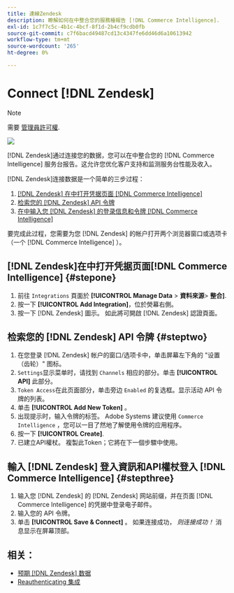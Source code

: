 ```yaml
---
title: 連線Zendesk
description: 瞭解如何在中整合您的服務檯報告 [!DNL Commerce Intelligence].
exl-id: 1c7f7c5c-4b1c-4bcf-8f1d-2b4cf9cdb0fb
source-git-commit: c7f6bacd49487cd13c4347fe6dd46d6a10613942
workflow-type: tm+mt
source-wordcount: '265'
ht-degree: 0%

---
```


# Connect [!DNL Zendesk]

>[!NOTE]
>
>需要 [管理員許可權](../../../administrator/user-management/user-management.md).

![](../../../assets/Zendesk_logo.png)

[!DNL Zendesk]通过连接您的数据，您可以在中整合您的 [!DNL Commerce Intelligence] 服务台报告。这允许您优化客户支持和监测服务台性能及收入。

[!DNL Zendesk]连接数据是一个简单的三步过程：

1. [ [!DNL Zendesk] 在中打开凭据页面 [!DNL Commerce Intelligence]](#stepone)
1. [检索您的  [!DNL Zendesk]  API 令牌](#steptwo)
1. [在中输入您  [!DNL Zendesk]  的登录信息和令牌 [!DNL Commerce Intelligence]](#stepthree)

要完成此过程，您需要为您 [!DNL Zendesk] 的帐户打开两个浏览器窗口或选项卡（一个 [!DNL Commerce Intelligence] ）。

## [!DNL Zendesk]在中打开凭据页面[!DNL Commerce Intelligence] {#stepone}

1. 前往 `Integrations` 頁面於 **[!UICONTROL Manage Data** > **&#x200B;資料來源&#x200B;**> **整合]**.
1. 按一下 **[!UICONTROL Add Integration]**，位於熒幕右側。
1. 按一下 [!DNL Zendesk] 圖示。 如此將可開啟 [!DNL Zendesk] 認證頁面。

## 检索您的 [!DNL Zendesk] API 令牌 {#steptwo}

1. 在您登录 [!DNL Zendesk] 帐户的窗口/选项卡中，单击屏幕左下角的 &quot;设置（齿轮）&quot; 图标。
1. `Settings`显示菜单时，请找到 `Channels` 相应的部分。单击 **[!UICONTROL API]** 此部分。
1. `Token Access`在此页面部分，单击旁边 `Enabled` 的复选框。显示活动 API 令牌的列表。
1. 单击 **[!UICONTROL Add New Token]** 。
1. 出现提示时，输入令牌的标签。 Adobe Systems 建议使用 `Commerce Intelligence` ，您可以一目了然地了解使用令牌的应用程序。
1. 按一下 **[!UICONTROL Create]**.
1. 已建立API權杖。 複製此Token；它將在下一個步驟中使用。

## 輸入 [!DNL Zendesk] 登入資訊和API權杖登入 [!DNL Commerce Intelligence] {#stepthree}

1. 输入您 [!DNL Zendesk] 的 [!DNL Zendesk] 网站前缀，并在页面 [!DNL Commerce Intelligence] 的凭据中登录电子邮件。
1. 输入您的 API 令牌。
1. 单击 **[!UICONTROL Save & Connect]** 。 如果连接成功， *则连接成功！* 消息显示在屏幕顶部。

## 相关：

* [预期  [!DNL Zendesk]  数据](../integrations/exp-zendesk-data.md)
* [Reauthenticating 集成](https://experienceleague.adobe.com/docs/commerce-knowledge-base/kb/how-to/mbi-reauthenticating-integrations.html)
